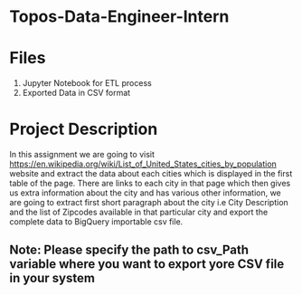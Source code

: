 # Topos-Data-Engineer-Intern

# Files
1. Jupyter Notebook for ETL process
2. Exported Data in CSV format

# Project Description
In this assignment we are going to visit https://en.wikipedia.org/wiki/List_of_United_States_cities_by_population website and extract the data about each cities which is displayed in the first table of the page. There are links to each city in that page which then gives us extra information about the city and has various other information, we are going to extract first short paragraph about the city i.e City Description and the list of Zipcodes available in that particular city and export the complete data to BigQuery importable csv file.

## Note: Please specify the path to csv_Path variable where you want to export yore CSV file in your system
